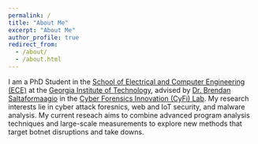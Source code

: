 ```yaml
---
permalink: /
title: "About Me"
excerpt: "About Me"
author_profile: true
redirect_from: 
  - /about/
  - /about.html
---
```


I am a PhD Student in the [School of Electrical and Computer Engineering (ECE)](https://www.ece.gatech.edu/) at the [Georgia Institute of Technology](https://www.gatech.edu/), advised by [Dr. Brendan Saltaformaagio](https://saltaformaggio.ece.gatech.edu/) in the [Cyber Forensics Innovation (CyFi) Lab](https://cyfi.ece.gatech.edu/). My research interests lie in cyber attack foresnics, web and IoT security, and malware analysis. My current reseach aims to combine advanced program analysis techniques and large-scale measurements to explore new methods that target botnet disruptions and take downs.




